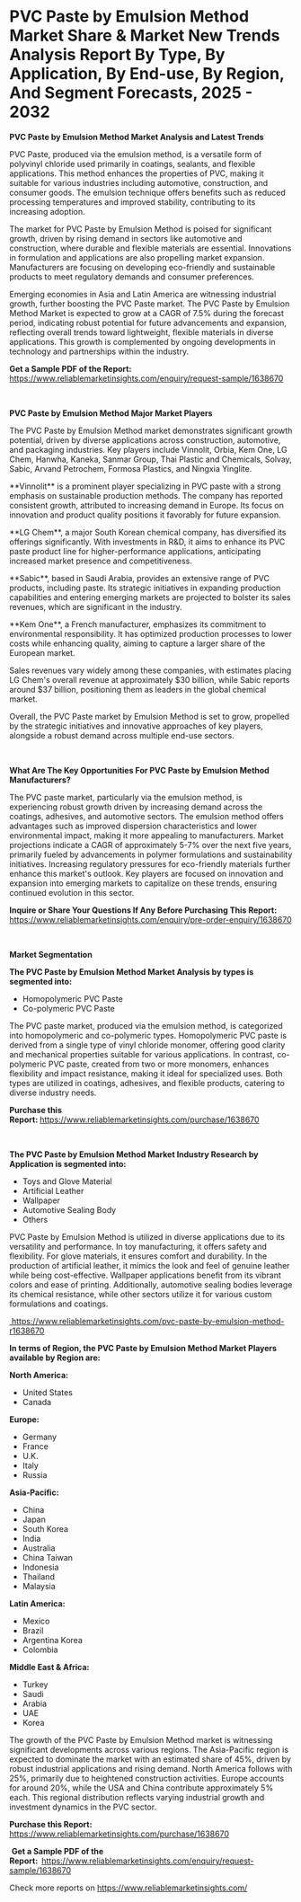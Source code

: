 <p><h1>PVC Paste by Emulsion Method Market Share & Market New Trends Analysis Report By Type, By Application, By End-use, By Region, And Segment Forecasts, 2025 - 2032</h1></p><p><strong>PVC Paste by Emulsion Method Market Analysis and Latest Trends</strong></p>
<p><p>PVC Paste, produced via the emulsion method, is a versatile form of polyvinyl chloride used primarily in coatings, sealants, and flexible applications. This method enhances the properties of PVC, making it suitable for various industries including automotive, construction, and consumer goods. The emulsion technique offers benefits such as reduced processing temperatures and improved stability, contributing to its increasing adoption.</p><p>The market for PVC Paste by Emulsion Method is poised for significant growth, driven by rising demand in sectors like automotive and construction, where durable and flexible materials are essential. Innovations in formulation and applications are also propelling market expansion. Manufacturers are focusing on developing eco-friendly and sustainable products to meet regulatory demands and consumer preferences. </p><p>Emerging economies in Asia and Latin America are witnessing industrial growth, further boosting the PVC Paste market. The PVC Paste by Emulsion Method Market is expected to grow at a CAGR of 7.5% during the forecast period, indicating robust potential for future advancements and expansion, reflecting overall trends toward lightweight, flexible materials in diverse applications. This growth is complemented by ongoing developments in technology and partnerships within the industry.</p></p>
<p><strong>Get a Sample PDF of the Report:&nbsp;</strong> <a href="https://www.reliablemarketinsights.com/enquiry/request-sample/1638670?utm_campaign=2535&utm_medium=2&utm_source=Github&utm_content=ia&utm_term=23032025&utm_id=pvc-paste-by-emulsion-method">https://www.reliablemarketinsights.com/enquiry/request-sample/1638670</a></p>
<p>&nbsp;</p>
<p><strong>PVC Paste by Emulsion Method Major Market Players</strong></p>
<p><p>The PVC Paste by Emulsion Method market demonstrates significant growth potential, driven by diverse applications across construction, automotive, and packaging industries. Key players include Vinnolit, Orbia, Kem One, LG Chem, Hanwha, Kaneka, Sanmar Group, Thai Plastic and Chemicals, Solvay, Sabic, Arvand Petrochem, Formosa Plastics, and Ningxia Yinglite.</p><p>**Vinnolit** is a prominent player specializing in PVC paste with a strong emphasis on sustainable production methods. The company has reported consistent growth, attributed to increasing demand in Europe. Its focus on innovation and product quality positions it favorably for future expansion.</p><p>**LG Chem**, a major South Korean chemical company, has diversified its offerings significantly. With investments in R&D, it aims to enhance its PVC paste product line for higher-performance applications, anticipating increased market presence and competitiveness.</p><p>**Sabic**, based in Saudi Arabia, provides an extensive range of PVC products, including paste. Its strategic initiatives in expanding production capabilities and entering emerging markets are projected to bolster its sales revenues, which are significant in the industry.</p><p>**Kem One**, a French manufacturer, emphasizes its commitment to environmental responsibility. It has optimized production processes to lower costs while enhancing quality, aiming to capture a larger share of the European market.</p><p>Sales revenues vary widely among these companies, with estimates placing LG Chem's overall revenue at approximately $30 billion, while Sabic reports around $37 billion, positioning them as leaders in the global chemical market.</p><p>Overall, the PVC Paste market by Emulsion Method is set to grow, propelled by the strategic initiatives and innovative approaches of key players, alongside a robust demand across multiple end-use sectors.</p></p>
<p>&nbsp;</p>
<p><strong>What Are The Key Opportunities For PVC Paste by Emulsion Method Manufacturers?</strong></p>
<p><p>The PVC paste market, particularly via the emulsion method, is experiencing robust growth driven by increasing demand across the coatings, adhesives, and automotive sectors. The emulsion method offers advantages such as improved dispersion characteristics and lower environmental impact, making it more appealing to manufacturers. Market projections indicate a CAGR of approximately 5-7% over the next five years, primarily fueled by advancements in polymer formulations and sustainability initiatives. Increasing regulatory pressures for eco-friendly materials further enhance this market's outlook. Key players are focused on innovation and expansion into emerging markets to capitalize on these trends, ensuring continued evolution in this sector.</p></p>
<p><strong>Inquire or Share Your Questions If Any Before Purchasing This Report:</strong> <a href="https://www.reliablemarketinsights.com/enquiry/pre-order-enquiry/1638670?utm_campaign=2535&utm_medium=2&utm_source=Github&utm_content=ia&utm_term=23032025&utm_id=pvc-paste-by-emulsion-method">https://www.reliablemarketinsights.com/enquiry/pre-order-enquiry/1638670</a></p>
<p>&nbsp;</p>
<p><strong>Market Segmentation</strong></p>
<p><strong>The PVC Paste by Emulsion Method Market Analysis by types is segmented into:</strong></p>
<p><ul><li>Homopolymeric PVC Paste</li><li>Co-polymeric PVC Paste</li></ul></p>
<p><p>The PVC paste market, produced via the emulsion method, is categorized into homopolymeric and co-polymeric types. Homopolymeric PVC paste is derived from a single type of vinyl chloride monomer, offering good clarity and mechanical properties suitable for various applications. In contrast, co-polymeric PVC paste, created from two or more monomers, enhances flexibility and impact resistance, making it ideal for specialized uses. Both types are utilized in coatings, adhesives, and flexible products, catering to diverse industry needs.</p></p>
<p><strong>Purchase this Report:&nbsp;</strong><a href="https://www.reliablemarketinsights.com/purchase/1638670?utm_campaign=2535&utm_medium=2&utm_source=Github&utm_content=ia&utm_term=23032025&utm_id=pvc-paste-by-emulsion-method">https://www.reliablemarketinsights.com/purchase/1638670</a></p>
<p>&nbsp;</p>
<p><strong>The PVC Paste by Emulsion Method Market Industry Research by Application is segmented into:</strong></p>
<p><ul><li>Toys and Glove Material</li><li>Artificial Leather</li><li>Wallpaper</li><li>Automotive Sealing Body</li><li>Others</li></ul></p>
<p><p>PVC Paste by Emulsion Method is utilized in diverse applications due to its versatility and performance. In toy manufacturing, it offers safety and flexibility. For glove materials, it ensures comfort and durability. In the production of artificial leather, it mimics the look and feel of genuine leather while being cost-effective. Wallpaper applications benefit from its vibrant colors and ease of printing. Additionally, automotive sealing bodies leverage its chemical resistance, while other sectors utilize it for various custom formulations and coatings.</p></p>
<p><a href="https://www.reliablemarketinsights.com/pvc-paste-by-emulsion-method-r1638670?utm_campaign=2535&utm_medium=2&utm_source=Github&utm_content=ia&utm_term=23032025&utm_id=pvc-paste-by-emulsion-method">&nbsp;https://www.reliablemarketinsights.com/pvc-paste-by-emulsion-method-r1638670</a></p>
<p><strong>In terms of Region, the PVC Paste by Emulsion Method Market Players available by Region are:</strong></p>
<p>
    <p> <strong> North America: </strong>
        <ul>
            <li>United States</li>
            <li>Canada</li>
        </ul>
        </p> 
    <p> <strong> Europe: </strong>
        <ul>
            <li>Germany</li>
            <li>France</li>
            <li>U.K.</li>
            <li>Italy</li>
            <li>Russia</li>
        </ul>
        </p> 
    <p> <strong> Asia-Pacific: </strong>
        <ul>
            <li>China</li>
            <li>Japan</li>
            <li>South Korea</li>
            <li>India</li>
            <li>Australia</li>
            <li>China Taiwan</li>
            <li>Indonesia</li>
            <li>Thailand</li>
            <li>Malaysia</li>
        </ul>
        </p> 
    <p> <strong> Latin America: </strong>
        <ul>
            <li>Mexico</li>
            <li>Brazil</li>
            <li>Argentina Korea</li>
            <li>Colombia</li>
        </ul>
        </p> 
    <p> <strong> Middle East & Africa: </strong>
        <ul>
            <li>Turkey</li>
            <li>Saudi</li>
            <li>Arabia</li>
            <li>UAE</li>
            <li>Korea</li>
        </ul>
    </p>
    </p>
<p><p>The growth of the PVC Paste by Emulsion Method market is witnessing significant developments across various regions. The Asia-Pacific region is expected to dominate the market with an estimated share of 45%, driven by robust industrial applications and rising demand. North America follows with 25%, primarily due to heightened construction activities. Europe accounts for around 20%, while the USA and China contribute approximately 5% each. This regional distribution reflects varying industrial growth and investment dynamics in the PVC sector.</p></p>
<p><strong>Purchase this Report: </strong><a href="https://www.reliablemarketinsights.com/purchase/1638670?utm_campaign=2535&utm_medium=2&utm_source=Github&utm_content=ia&utm_term=23032025&utm_id=pvc-paste-by-emulsion-method">https://www.reliablemarketinsights.com/purchase/1638670</a></p>
<p>&nbsp;<strong>Get a Sample PDF of the Report:&nbsp;&nbsp;</strong><a href="https://www.reliablemarketinsights.com/enquiry/request-sample/1638670?utm_campaign=2535&utm_medium=2&utm_source=Github&utm_content=ia&utm_term=23032025&utm_id=pvc-paste-by-emulsion-method">https://www.reliablemarketinsights.com/enquiry/request-sample/1638670</a></p>
<p><strong></strong></p>
<p>Check more reports on <a href="https://www.reliablemarketinsights.com/?utm_campaign=2535&utm_medium=2&utm_source=Github&utm_content=ia&utm_term=23032025&utm_id=pvc-paste-by-emulsion-method">https://www.reliablemarketinsights.com/</a></p>
